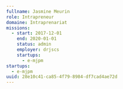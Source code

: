 ```yaml
---
fullname: Jasmine Meurin
role: Intrapreneur
domaine: Intraprenariat
missions:
  - start: 2017-12-01
    end: 2020-01-01
    status: admin
    employer: drjscs
    startups:
      - e-mjpm
startups:
  - e-mjpm
uuid: 28e10c41-ca85-4f79-8984-df7cad4ae72d
---
```

